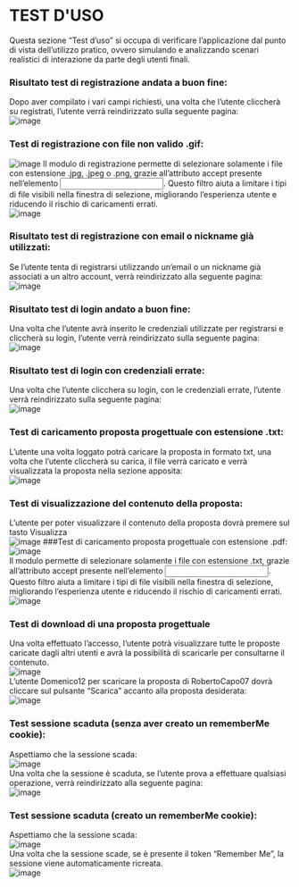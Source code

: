 # TEST D'USO
Questa sezione “Test d’uso” si occupa di verificare l’applicazione dal punto di vista dell’utilizzo pratico, ovvero simulando e analizzando scenari realistici di interazione da parte degli utenti finali.  
### Risultato test di registrazione andata a buon fine:
Dopo aver compilato i vari campi richiesti, una volta che l’utente cliccherà su registrati, l’utente verrà reindirizzato sulla seguente pagina:  
![image](https://github.com/user-attachments/assets/f5923627-55f9-4063-b3c7-85c1eda388af)  
### Test di registrazione con file non valido .gif:
![image](https://github.com/user-attachments/assets/6246f8fd-21e1-46dd-9320-308abcec399f) 
Il modulo di registrazione permette di selezionare solamente i file con estensione .jpg, .jpeg o .png, grazie all’attributo accept presente nell’elemento <input>. Questo filtro aiuta a limitare i tipi di file visibili nella finestra di selezione, migliorando l’esperienza utente e riducendo il rischio di caricamenti errati.   
![image](https://github.com/user-attachments/assets/d6bb2a98-4f9b-4e5b-8994-6f61d79544ac)  
### Risultato test di registrazione con email o nickname già utilizzati:
Se l’utente tenta di registrarsi utilizzando un’email o un nickname già associati a un altro account, verrà reindirizzato alla seguente pagina:  
![image](https://github.com/user-attachments/assets/c983f579-405c-47c8-a4d2-3ae9cbcfd1ba)  
### Risultato test di login andato a buon fine:
Una volta che l’utente avrà inserito le credenziali utilizzate per registrarsi e cliccherà su login, l’utente verrà reindirizzato sulla seguente pagina:  
![image](https://github.com/user-attachments/assets/9e8d4fcd-aa0f-4b33-99f3-882ddcb5309f)  
### Risultato test di login con credenziali errate:
Una volta che l’utente clicchera su login, con le credenziali errate, l’utente verrà reindirizzato sulla seguente pagina:  
![image](https://github.com/user-attachments/assets/2299aed6-6899-424f-916c-a6b8993138ad)  
### Test di caricamento proposta progettuale con estensione .txt:
L’utente una volta loggato potrà caricare la proposta in formato txt, una volta che l’utente cliccherà su carica, il file verrà caricato e verrà visualizzata la proposta nella sezione apposita:  
![image](https://github.com/user-attachments/assets/cf704d4f-cfe0-4825-95bf-71d91a26ffa8)  
### Test di visualizzazione del contenuto della proposta:
L’utente per poter visualizzare il contenuto della proposta dovrà premere sul tasto Visualizza  
![image](https://github.com/user-attachments/assets/f6da77d1-eab1-4343-8b4a-7ad19682d952)
###Test di caricamento proposta progettuale con estensione .pdf:
![image](https://github.com/user-attachments/assets/11425abf-e33b-48ce-beb0-ea2eb9670109)  
Il modulo permette di selezionare solamente i file con estensione .txt, grazie all’attributo accept presente nell’elemento <input>. Questo filtro aiuta a limitare i tipi di file visibili nella finestra di selezione, migliorando l’esperienza utente e riducendo il rischio di caricamenti errati.  
![image](https://github.com/user-attachments/assets/4bc5afcc-7a94-4a68-8ec6-dfeb2a923163)  
### Test di download di una proposta progettuale
Una volta effettuato l’accesso, l’utente potrà visualizzare tutte le proposte caricate dagli altri utenti e avrà la possibilità di scaricarle per consultarne il contenuto.  
![image](https://github.com/user-attachments/assets/282b9922-76a5-41aa-98c0-71df38a41a74)  
L’utente Domenico12 per scaricare la proposta di RobertoCapo07 dovrà cliccare sul pulsante “Scarica” accanto alla proposta desiderata:  
![image](https://github.com/user-attachments/assets/c81dfd7f-2bb4-4f37-8ee1-d24cfa92b4e5)  
### Test sessione scaduta (senza aver creato un rememberMe cookie):
Aspettiamo che la sessione scada:  
![image](https://github.com/user-attachments/assets/91efeb20-2e4e-4f99-9505-4683e6ef07c9)  
Una volta che la sessione è scaduta, se l’utente prova a effettuare qualsiasi operazione, verrà reindirizzato alla seguente pagina:  
![image](https://github.com/user-attachments/assets/667ef19e-8d1a-4131-b966-9dd7480709e2)  
### Test sessione scaduta (creato un rememberMe cookie):
Aspettiamo che la sessione scada:  
![image](https://github.com/user-attachments/assets/96dff66c-bcc9-4197-9be2-2dbaddb4c8a4)  
Una volta che la sessione scade, se è presente il token “Remember Me”, la sessione viene automaticamente ricreata.  
![image](https://github.com/user-attachments/assets/23818b26-4f44-4ea9-a9e5-05eeb9710cdf)













